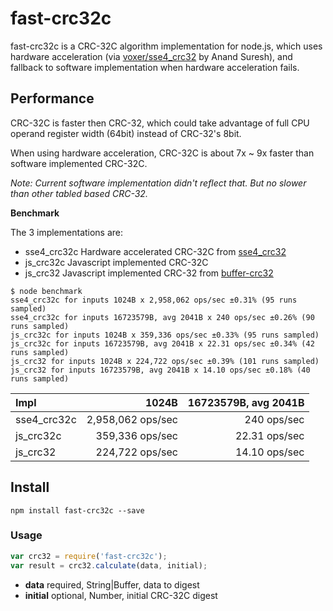 # fast-crc32c

fast-crc32c is a CRC-32C algorithm implementation for node.js, which uses
hardware acceleration (via [voxer/sse4_crc32](sse4_crc32) by Anand Suresh), and
fallback to software implementation when hardware acceleration fails.

## Performance

CRC-32C is faster then CRC-32, which could take advantage of full CPU operand
register width (64bit) instead of CRC-32's 8bit.

When using hardware acceleration, CRC-32C is about 7x ~ 9x faster than software
implemented CRC-32C.

_Note: Current software implementation didn't reflect that. But no slower than
other tabled based CRC-32._

**Benchmark**

The 3 implementations are:

- sse4\_crc32c Hardware accelerated CRC-32C from [sse4_crc32](sse4_crc32)
- js_crc32c Javascript implemented CRC-32C
- js_crc32 Javascript implemented CRC-32 from [buffer-crc32](buffer-crc32)

```
$ node benchmark
sse4_crc32c for inputs 1024B x 2,958,062 ops/sec ±0.31% (95 runs sampled)
sse4_crc32c for inputs 16723579B, avg 2041B x 240 ops/sec ±0.26% (90 runs sampled)
js_crc32c for inputs 1024B x 359,336 ops/sec ±0.33% (95 runs sampled)
js_crc32c for inputs 16723579B, avg 2041B x 22.31 ops/sec ±0.34% (42 runs sampled)
js_crc32 for inputs 1024B x 224,722 ops/sec ±0.39% (101 runs sampled)
js_crc32 for inputs 16723579B, avg 2041B x 14.10 ops/sec ±0.18% (40 runs sampled)
```

| Impl        | 1024B             | 16723579B, avg 2041B |
|:------------|------------------:|---------------------:|
| sse4_crc32c | 2,958,062 ops/sec | 240 ops/sec          |
| js_crc32c   | 359,336 ops/sec   | 22.31 ops/sec        |
| js_crc32    | 224,722 ops/sec   | 14.10 ops/sec        |

## Install

```shell
npm install fast-crc32c --save
```

### Usage

```javascript
var crc32 = require('fast-crc32c');
var result = crc32.calculate(data, initial);
```

- **data** required, String|Buffer, data to digest
- **initial** optional, Number, initial CRC-32C digest

[sse4_crc32]: https://github.com/Voxer/sse4_crc32
[buffer-crc32]: https://github.com/brianloveswords/buffer-crc32
